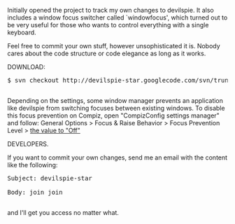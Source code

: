 Initially opened the project to track my own changes to devilspie. It also includes a window focus switcher called `windowfocus', which turned out to be very useful for those who wants to control everything with a single keyboard.

Feel free to commit your own stuff, however unsophisticated it is. Nobody cares about the code structure or code elegance as long as it works.

DOWNLOAD:
<pre>
$ svn checkout http://devilspie-star.googlecode.com/svn/trunk/ devilspie-star<br>
</pre>

Depending on the settings, some window manager prevents an application like
devilspie from switching focuses between existing windows. To disable this focus
prevention on Compiz, open "CompizConfig settings manager" and follow:
General Options > Focus & Raise Behavior > Focus Prevention Level > [the value to "Off" ](set.md)


DEVELOPERS.

If you want to commit your own changes, send me an email with the content like the following:
<pre>
Subject: devilspie-star<br>
Body: join join<br>
</pre>
and I'll get you access no matter what.